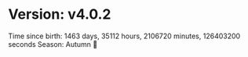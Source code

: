 # Version: v4.0.2
Time since birth: 1463 days, 35112 hours, 2106720 minutes, 126403200 seconds
Season: Autumn 🍁
